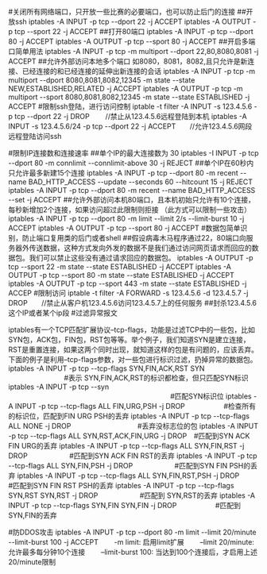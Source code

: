 #关闭所有网络端口，只开放一些比赛的必要端口，也可以防止后门的连接
##开放ssh
iptables -A INPUT -p tcp --dport 22 -j ACCEPT
iptables -A OUTPUT -p tcp --sport 22 -j ACCEPT
##打开80端口
iptables -A INPUT -p tcp --dport 80 -j ACCEPT
iptables -A OUTPUT -p tcp --sport 80 -j ACCEPT
##开启多端口简单用法
iptables -A INPUT -p tcp -m multiport --dport 22,80,8080,8081 -j ACCEPT
##允许外部访问本地多个端口 如8080，8081，8082,且只允许是新连接、已经连接的和已经连接的延伸出新连接的会话
iptables -A INPUT -p tcp -m multiport --dport 8080,8081,8082,12345 -m state --state NEW,ESTABLISHED,RELATED -j ACCEPT
iptables -A OUTPUT -p tcp -m multiport --sport 8080,8081,8082,12345 -m state --state ESTABLISHED -j ACCEPT
#限制ssh登陆，进行访问控制
iptable -t filter -A INPUT -s 123.4.5.6 -p tcp --dport 22 -j DROP 　　//禁止从123.4.5.6远程登陆到本机
iptables -A INPUT -s 123.4.5.6/24 -p tcp --dport 22 -j ACCEPT　　//允许123.4.5.6网段远程登陆访问ssh

#限制IP连接数和连接速率
##单个IP的最大连接数为 30
iptables -I INPUT -p tcp --dport 80 -m connlimit --connlimit-above 30 -j REJECT
##单个IP在60秒内只允许最多新建15个连接
iptables -A INPUT -p tcp --dport 80 -m recent --name BAD_HTTP_ACCESS --update --seconds 60 --hitcount 15 -j REJECT
iptables -A INPUT -p tcp --dport 80 -m recent --name BAD_HTTP_ACCESS --set -j ACCEPT
##允许外部访问本机80端口，且本机初始只允许有10个连接，每秒新增加2个连接，如果访问超过此限制则拒接 （此方式可以限制一些攻击）
iptables -A INPUT -p tcp --dport 80 -m limit --limit 2/s --limit-burst 10 -j ACCEPT
iptables -A OUTPUT -p tcp --sport 80 -j ACCEPT
#数据包简单识别，防止端口复用类的后门或者shell
##假设病毒木马程序通过22，80端口向服务器外传送数据，这种方式发向外发的数据不是我们通过访问网页请求而回应的数据包。我们可以禁止这些没有通过请求回应的数据包。
iptables -A OUTPUT -p tcp --sport 22 -m state --state ESTABLISHED -j ACCEPT
iptables -A OUTPUT -p tcp --sport 80 -m state --state ESTABLISHED -j ACCEPT
iptables -A OUTPUT -p tcp --sport 443 -m state --state ESTABLISHED -j ACCEP
#限制访问
iptable -t filter -A FORWARD -s 123.4.5.6 -d 123.4.5.7 -j DROP　　//禁止从客户机123.4.5.6访问123.4.5.7上的任何服务
##封杀123.4.5.6这个IP或者某个ip段
#过滤异常报文

iptables有一个TCP匹配扩展协议–tcp-flags，功能是过滤TCP中的一些包，比如SYN包，ACK包，FIN包，RST包等等。举个例子，我们知道SYN是建立连接，RST是重置连接，如果这两个同时出现，就知道这样的包是有问题的，应该丢弃。下面的例子是利用–tcp-flags参数，对一些包进行标识过滤，扔掉异常的数据包。
iptables -A INPUT -p tcp --tcp-flags SYN,FIN,ACK,RST SYN 　　　　　　　　#表示 SYN,FIN,ACK,RST的标识都检查，但只匹配SYN标识
iptables -A INPUT -p tcp --syn 　　　　　　　　　　　　　　　　　　　　　　　 #匹配SYN标识位
iptables -A INPUT -p tcp --tcp-flags ALL FIN,URG,PSH -j DROP 　　　　　 #检查所有的标识位，匹配到FIN URG PSH的丢弃
iptables -A INPUT -p tcp --tcp-flags ALL NONE -j DROP 　　　　　　　　　 #丢弃没标志位的包
iptables -A INPUT -p tcp --tcp-flags ALL SYN,RST,ACK,FIN,URG -j DROP　#匹配到SYN ACK FIN URG的丢弃
iptables -A INPUT -p tcp --tcp-flags ALL SYN,FIN,RST -j DROP　　　　　　#匹配到SYN ACK FIN RST的丢弃
iptables -A INPUT -p tcp --tcp-flags ALL SYN,FIN,PSH -j DROP　　　　　　#匹配到SYN FIN PSH的丢弃
iptables -A INPUT -p tcp --tcp-flags ALL SYN,FIN,RST,PSH -j DROP　 　　#匹配到SYN FIN RST PSH的丢弃
iptables -A INPUT -p tcp --tcp-flags SYN,RST SYN,RST -j DROP　　　　　　#匹配到 SYN,RST的丢弃
iptables -A INPUT -p tcp --tcp-flags SYN,FIN SYN,FIN -j DROP 　　　　　 #匹配到 SYN,FIN的丢弃

#防DDOS攻击
iptables -A INPUT -p tcp --dport 80 -m limit --limit 20/minute --limit-burst 100 -j ACCEPT
　　-m limit: 启用limit扩展
　　–limit 20/minute: 允许最多每分钟10个连接
　　–limit-burst 100: 当达到100个连接后，才启用上述20/minute限制